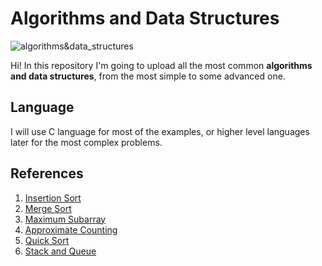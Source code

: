 # Algorithms and Data Structures

![algorithms&data_structures](https://image.ibb.co/fy6F0p/if_SEO_site_map_969252.png)

Hi! In this repository I'm going to upload all the most common **algorithms and data structures**, from the most simple to some advanced one.

## Language
I will use C language for most of the examples, or higher level languages later for the most complex problems.

## References
1) [Insertion Sort](https://en.wikipedia.org/wiki/Insertion_sort)
2) [Merge Sort](https://en.wikipedia.org/wiki/Merge_sort)
3) [Maximum Subarray](https://en.wikipedia.org/wiki/Maximum_subarray_problem)
4) [Approximate Counting](https://en.wikipedia.org/wiki/Approximate_counting_algorithm)
5) [Quick Sort](https://en.wikipedia.org/wiki/Quicksort)
6) [Stack and Queue](https://en.wikibooks.org/wiki/Data_Structures/Stacks_and_Queues)